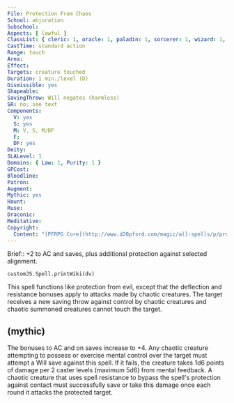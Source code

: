 ```yaml
---
File: Protection From Chaos
School: abjuration
Subschool: 
Aspects: [ lawful ]
ClassList: { cleric: 1, oracle: 1, paladin: 1, sorcerer: 1, wizard: 1, inquisitor: 1, summoner: 1, unchained summoner: 1, bloodrager: 1, shaman: 1, spiritualist: 1, medium: 1 }
CastTime: standard action
Range: touch
Area: 
Effect: 
Targets: creature touched
Duration: 1 min./level (D)
Dismissible: yes
Shapeable: 
SavingThrow: Will negates (harmless)
SR: no; see text
Components:
  V: yes
  S: yes
  M: V, S, M/DF
  F: 
  DF: yes
Deity: 
SLALevel: 1
Domains: { Law: 1, Purity: 1 }
GPCost: 
Bloodline: 
Patron: 
Augment: 
Mythic: yes
Haunt: 
Ruse: 
Draconic: 
Meditative: 
Copyright:
  Content: "[PFRPG Core](http://www.d20pfsrd.com/magic/all-spells/p/protection-from-chaos)"
---
```

Brief:: +2 to AC and saves, plus additional protection against selected alignment.

```dataviewjs
customJS.Spell.printWiki(dv)
```

This spell functions like protection from evil, except that the deflection and resistance bonuses apply to attacks made by chaotic creatures. The target receives a new saving throw against control by chaotic creatures and chaotic summoned creatures cannot touch the target.


## (mythic)

The bonuses to AC and on saves increase to +4. Any chaotic creature attempting to possess or exercise mental control over the target must attempt a Will save against this spell. If it fails, the creature takes 1d6 points of damage per 2 caster levels (maximum 5d6) from mental feedback. A chaotic creature that uses spell resistance to bypass the spell's protection against contact must successfully save or take this damage once each round it attacks the protected target.
